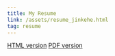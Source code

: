 ```yaml
---
title: My Resume
link: /assets/resume_jinkehe.html 
tag: resume
---
```

[HTML version](/assets/resume_jinkehe.html)
[PDF version](/assets/resume_jinkehe.pdf)

